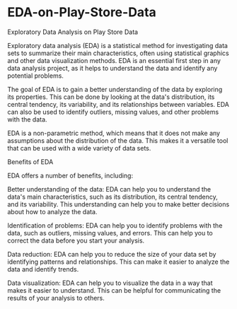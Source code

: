# EDA-on-Play-Store-Data
Exploratory Data Analysis on Play Store Data

Exploratory data analysis (EDA) is a statistical method for investigating data sets to summarize their main characteristics, often using statistical graphics and other data visualization methods. EDA is an essential first step in any data analysis project, as it helps to understand the data and identify any potential problems.

The goal of EDA is to gain a better understanding of the data by exploring its properties. This can be done by looking at the data's distribution, its central tendency, its variability, and its relationships between variables. EDA can also be used to identify outliers, missing values, and other problems with the data.

EDA is a non-parametric method, which means that it does not make any assumptions about the distribution of the data. This makes it a versatile tool that can be used with a wide variety of data sets.

Benefits of EDA

EDA offers a number of benefits, including:

Better understanding of the data: EDA can help you to understand the data's main characteristics, such as its distribution, its central tendency, and its variability. This understanding can help you to make better decisions about how to analyze the data.

Identification of problems: EDA can help you to identify problems with the data, such as outliers, missing values, and errors. This can help you to correct the data before you start your analysis.

Data reduction: EDA can help you to reduce the size of your data set by identifying patterns and relationships. This can make it easier to analyze the data and identify trends.

Data visualization: EDA can help you to visualize the data in a way that makes it easier to understand. This can be helpful for communicating the results of your analysis to others.
